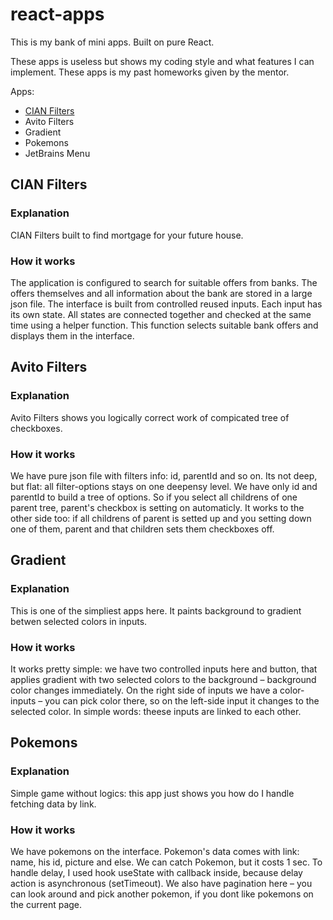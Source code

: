 # react-apps

This is my bank of mini apps. Built on pure React.

These apps is useless but shows my coding style and what features I can implement.
These apps is my past homeworks given by the mentor.

Apps:

- [CIAN Filters](/#cian-filters)
- Avito Filters
- Gradient
- Pokemons
- JetBrains Menu

## CIAN Filters

### Explanation

CIAN Filters built to find mortgage for your future house.

### How it works

The application is configured to search for suitable offers from banks. The offers themselves and all information about the bank are stored in a large json file.
The interface is built from controlled reused inputs. Each input has its own state. All states are connected together and checked at the same time using a helper function. This function selects suitable bank offers and displays them in the interface.

## Avito Filters

### Explanation

Avito Filters shows you logically correct work of compicated tree of checkboxes.

### How it works

We have pure json file with filters info: id, parentId and so on. Its not deep, but flat: all filter-options stays on one deepensy level. We have only id and parentId to build a tree of options.
So if you select all childrens of one parent tree, parent's checkbox is setting on automaticly. It works to the other side too: if all childrens of parent is setted up and you setting down one of them, parent and that children sets them checkboxes off.

## Gradient

### Explanation

This is one of the simpliest apps here. It paints background to gradient betwen selected colors in inputs.

### How it works

It works pretty simple: we have two controlled inputs here and button, that applies gradient with two selected colors to the background – background color changes immediately.
On the right side of inputs we have a color-inputs – you can pick color there, so on the left-side input it changes to the selected color. In simple words: theese inputs are linked to each other.

## Pokemons

### Explanation

Simple game without logics: this app just shows you how do I handle fetching data by link.

### How it works

We have pokemons on the interface. Pokemon's data comes with link: name, his id, picture and else.
We can catch Pokemon, but it costs 1 sec. To handle delay, I used hook useState with callback inside, because delay action is asynchronous (setTimeout).
We also have pagination here – you can look around and pick another pokemon, if you dont like pokemons on the current page.
